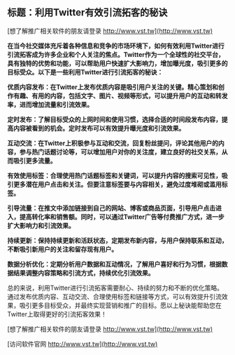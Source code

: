 ## **标题：利用Twitter有效引流拓客的秘诀**

[想了解推广相关软件的朋友请登录 http://www.vst.tw](http://www.vst.tw)

**在当今社交媒体充斥着各种信息和竞争的市场环境下，如何有效利用Twitter进行引流拓客成为许多企业和个人关注的焦点。Twitter作为一个全球性的社交平台，具有独特的优势和功能，可以帮助用户快速扩大影响力，增加曝光度，吸引更多的目标受众。以下是一些利用Twitter进行引流拓客的秘诀：**

**优质内容发布：在Twitter上发布优质内容是吸引用户关注的关键。精心策划和创作有趣、有用的内容，包括文字、图片、视频等形式，可以提升用户的互动和转发率，进而增加流量和引流效果。**

**定时发布：了解目标受众的上网时间和使用习惯，选择合适的时间段发布内容，提高内容被看到的机会。定时发布可以有效提升曝光度和引流效果。**

**互动交流：在Twitter上积极参与互动和交流，回复粉丝提问，评论其他用户的内容，参与热门话题讨论等，可以增加用户对你的关注度，建立良好的社交关系，从而吸引更多流量。**

**有效使用标签：合理使用热门话题标签和关键词，可以提升内容的搜索可见性，吸引更多潜在用户点击和关注。但要注意标签要与内容相关，避免过度堆砌或滥用标签。**

**引导流量：在推文中添加链接到自己的网站、博客或商品页面，引导用户点击进入，提高转化率和销售额。同时，可以通过Twitter广告等付费推广方式，进一步扩大影响力和引流效果。**

**持续更新：保持持续更新和活跃状态，定期发布新内容，与用户保持联系和互动，不断吸引新用户的关注和留存现有用户。**

**数据分析优化：定期分析用户数据和互动情况，了解用户喜好和行为习惯，根据数据结果调整内容策略和引流方式，持续优化引流效果。**

总的来说，利用Twitter进行引流拓客需要耐心、持续的努力和不断的优化策略。通过发布优质内容、互动交流、合理使用标签和链接等方式，可以有效提升引流效果，吸引更多目标受众，并最终实现营销和推广的目标。愿以上秘诀能帮助您在Twitter上取得更好的引流拓客效果！

[想了解推广相关软件的朋友请登录 http://www.vst.tw](http://www.vst.tw)


[访问软件官网 http://www.vst.tw](http://www.vst.tw)
